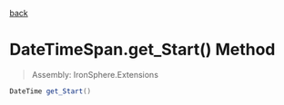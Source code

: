 ﻿

[back](/IronSphere.Extensions/types/DateTimeSpan)

# DateTimeSpan.get_Start() Method

> Assembly: IronSphere.Extensions

```csharp
DateTime get_Start()
```



 